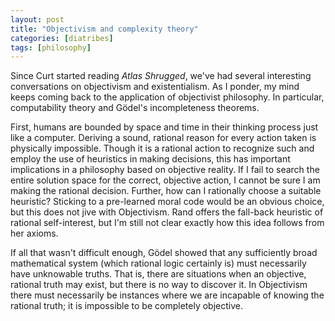 ```yaml
---
layout: post
title: "Objectivism and complexity theory"
categories: [diatribes]
tags: [philosophy]
---
```

Since Curt started reading _Atlas Shrugged_, we've had several interesting conversations on objectivism and existentialism. As I ponder, my mind keeps coming back to the application of objectivist philosophy. In particular, computability theory and Gödel's incompleteness theorems.

First, humans are bounded by space and time in their thinking process just like a computer. Deriving a sound, rational reason for every action taken is physically impossible. Though it is a rational action to recognize such and employ the use of heuristics in making decisions, this has important implications in a philosophy based on objective reality. If I fail to search the entire solution space for the correct, objective action, I cannot be sure I am making the rational decision. Further, how can I rationally choose a suitable heuristic? Sticking to a pre-learned moral code would be an obvious choice, but this does not jive with Objectivism. Rand offers the fall-back heuristic of rational self-interest, but I'm still not clear exactly how this idea follows from her axioms.

If all that wasn't difficult enough, Gödel showed that any sufficiently broad mathematical system (which rational logic certainly is) must necessarily have unknowable truths. That is, there are situations when an objective, rational truth may exist, but there is no way to discover it. In Objectivism there must necessarily be instances where we are incapable of knowing the rational truth; it is impossible to be completely objective.

